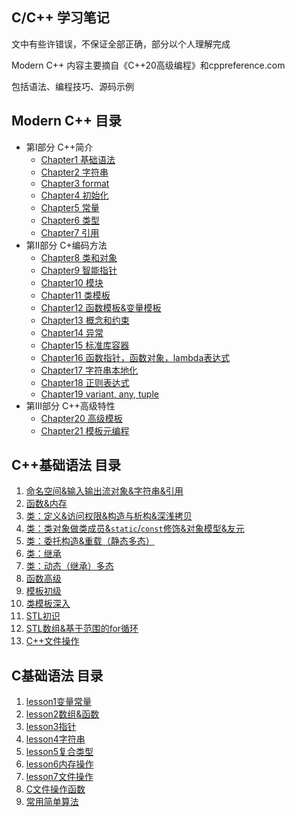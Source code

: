 ## C/C++ 学习笔记

文中有些许错误，不保证全部正确，部分以个人理解完成

Modern C++ 内容主要摘自《C++20高级编程》和cppreference.com

包括语法、编程技巧、源码示例

## Modern C++ 目录

- 第I部分 C++简介
  - [Chapter1 基础语法](ModernCpp/Chapter01.md)
  - [Chapter2 字符串](ModernCpp/Chapter02.md)
  - [Chapter3 format](ModernCpp/Chapter03.md)
  - [Chapter4 初始化](ModernCpp/Chapter04.md)
  - [Chapter5 常量](ModernCpp/Chapter05.md)
  - [Chapter6 类型](ModernCpp/Chapter06.md)
  - [Chapter7 引用](ModernCpp/Chapter07.md)
- 第II部分 C+编码方法
  - [Chapter8 类和对象](ModernCpp/Chapter08.md)
  - [Chapter9 智能指针](ModernCpp/Chapter09.md)
  - [Chapter10 模块](ModernCpp/Chapter10.md)
  - [Chapter11 类模板](ModernCpp/Chapter11.md)
  - [Chapter12 函数模板&变量模板](ModernCpp/Chapter12.md)
  - [Chapter13 概念和约束](ModernCpp/Chapter13.md)
  - [Chapter14 异常](ModernCpp/Chapter14.md)
  - [Chapter15 标准库容器](ModernCpp/Chapter15.md)
  - [Chapter16 函数指针，函数对象，lambda表达式](ModernCpp/Chapter16.md)
  - [Chapter17 字符串本地化](ModernCpp/Chapter17.md)
  - [Chapter18 正则表达式](ModernCpp/Chapter18.md)
  - [Chapter19 variant, any, tuple](ModernCpp/Chapter19.md)
- 第III部分 C++高级特性
  - [Chapter20 高级模板](ModernCpp/Chapter20.md)
  - [Chapter21 模板元编程](ModernCpp/Chapter21.md)

## C++基础语法 目录

1. [命名空间&输入输出流对象&字符串&引用](Cpp/l_08.md)
2. [函数&内存](Cpp/l_09.md)
3. [类：定义&访问权限&构造与析构&深浅拷贝](Cpp/l_10.md)
4. [类：类对象做类成员&`static`/`const`修饰&对象模型&友元](Cpp/l_11.md)
5. [类：委托构造&重载（静态多态）](Cpp/l_12.md)
6. [类：继承](Cpp/l_13.md)
7. [类：动态（继承）多态](Cpp/l_14.md)
8. [函数高级](Cpp/l_15.md)
9. [模板初级](Cpp/l_16.md)
10. [类模板深入](Cpp/l_17.md)
11. [STL初识](Cpp/l_18.md)
12. [STL数组&基于范围的for循环](Cpp/l_19.md)
13. [C++文件操作](Cpp/l_20.md)

## C基础语法 目录

1. [lesson1变量常量](C/l_01.md)
2. [lesson2数组&函数](C/l_02.md)
3. [lesson3指针](C/l_03.md)
4. [lesson4字符串](C/l_04.md)
5. [lesson5复合类型](C/l_05.md)
6. [lesson6内存操作](C/l_06.md)
7. [lesson7文件操作](C/l_07.md)
8. [C文件操作函数](C/C文件操作.md)
9. [常用简单算法](C/常用算法.md)
